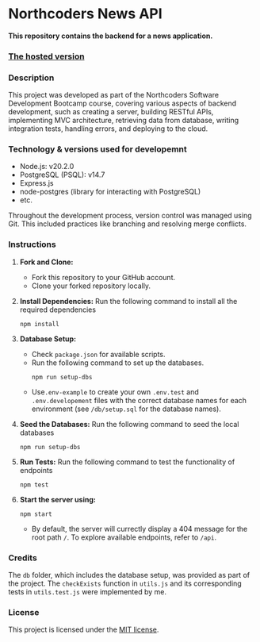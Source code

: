 # Northcoders News API

**This repository contains the backend for a news application.**

### [The hosted version](https://nc-news-api-8tl9.onrender.com/)

### Description
This project was developed as part of the Northcoders Software Development Bootcamp course, covering various aspects of backend development, such as creating a server, building RESTful APIs, implementing MVC architecture, retrieving data from database, writing integration tests, handling errors, and deploying to the cloud. 

### Technology & versions used for developemnt
- Node.js: v20.2.0
- PostgreSQL (PSQL): v14.7
- Express.js
- node-postgres (library for interacting with PostgreSQL)
- etc.

Throughout the development process, version control was managed using Git. This included practices like branching and resolving merge conflicts.

### Instructions
1. **Fork and Clone:**
    - Fork this repository to your GitHub account.
    - Clone your forked repository locally.

2. **Install Dependencies:** Run the following command to install all the required dependencies
    ```
    npm install
    ```

3. **Database Setup:**
    - Check `package.json` for available scripts.
    - Run the following command to set up the databases.
      ```
      npm run setup-dbs
      ```
    - Use`.env-example` to create your own `.env.test` and `.env.developement` files with the correct database names for each environment (see `/db/setup.sql` for the database names).

4. **Seed the Databases:** Run the following command to seed the local databases
    ```
    npm run setup-dbs
    ```

5. **Run Tests:** Run the following command to test the functionality of endpoints
    ```
    npm test
    ```

6. **Start the server using:**
    ```
    npm start
    ```
    - By default, the server will currectly display a 404 message for the root path `/`. To explore available endpoints, refer to `/api`.

### Credits
The `db` folder, which includes the database setup, was provided as part of the project. The `checkExists` function in `utils.js` and its corresponding tests in `utils.test.js` were implemented by me.

### License
This project is licensed under the [MIT license](https://opensource.org/license/mit/).
